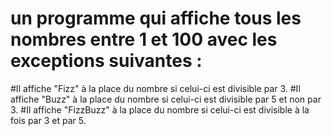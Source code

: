 # un programme qui affiche tous les nombres entre 1 et 100 avec les exceptions suivantes :

#Il affiche "Fizz" à la place du nombre si celui-ci est divisible par 3.
#Il affiche "Buzz" à la place du nombre si celui-ci est divisible par 5 et non par 3.
#Il affiche "FizzBuzz" à la place du nombre si celui-ci est divisible à la fois par 3 et par 5.